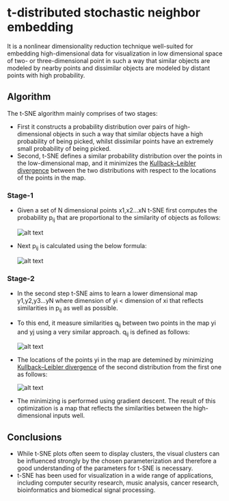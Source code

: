 # t-distributed stochastic neighbor embedding

It is a nonlinear dimensionality reduction technique well-suited for embedding high-dimensional data for visualization in low
dimensional space of two- or three-dimensional point in such a way that similar objects are modeled by nearby points and
dissimilar objects are modeled by distant points with high probability.

## Algorithm
The t-SNE algorithm mainly comprises of two stages:
- First it constructs a probability distribution over pairs of high-dimensional objects in such a way that similar objects have a high
probability of being picked, whilst dissimilar points have an extremely small probability of being picked.
- Second, t-SNE defines a similar probability distribution over the points in the low-dimensional map, and it minimizes the [Kullback–Leibler
divergence](https://en.wikipedia.org/wiki/Kullback%E2%80%93Leibler_divergence) between the two distributions with respect to the locations 
of the points in the map.

### Stage-1 
- Given a set of N dimensional points x1,x2...xN t-SNE first computes the probability p<sub>ij</sub> that are proportional to the similarity of objects as follows:

  ![alt text](https://wikimedia.org/api/rest_v1/media/math/render/svg/2cc3ef3b4d237787cd82e5ef638d96d642a1e43d)
- Next p<sub>ij</sub> is calculated using the below formula:

  ![alt text](https://wikimedia.org/api/rest_v1/media/math/render/svg/a53cc5533bb4b3b8f18231c58df4e4215546a0fc)

### Stage-2
- In the second step t-SNE aims to learn a lower dimensional map y1,y2,y3...yN where dimension of yi < dimension of xi that reflects similarities in p<sub>ij</sub> as well as possible.
- To this end, it measure similarities q<sub>ij</sub> between two points in the map yi and yj using a very similar approach. q<sub>ij</sub> is defined as follows:

  ![alt text](https://wikimedia.org/api/rest_v1/media/math/render/svg/35a406737842de91ec9edc30efa559d52e6f52a3)

- The locations of the points yi in the map are detemined by minimizing [ Kullback–Leibler divergence](https://en.wikipedia.org/wiki/Kullback%E2%80%93Leibler_divergence) of the second distribution from the first one as follows:

    ![alt text](https://wikimedia.org/api/rest_v1/media/math/render/svg/cae779cfc3a41b382e68850f0381b6a6b7fdede7)
- The minimizing is performed using gradient descent. The result of this optimization is a map that reflects the similarities between the high-dimensional inputs well.

## Conclusions
- While t-SNE plots often seem to display clusters, the visual clusters can be influenced strongly by the chosen parameterization and therefore a good understanding of the parameters for t-SNE is necessary.
- t-SNE has been used for visualization in a wide range of applications, including computer security research, music analysis, cancer research, bioinformatics and biomedical signal processing.
